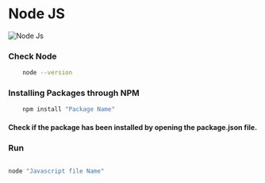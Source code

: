 # Node JS

![Node Js](https://www.bretfisher.com/content/images/2017/05/nodejs-new-pantone-white.png "Node JS")

### Check Node

```bash
    node --version
```

### Installing Packages through NPM

```bash
    npm install "Package Name"
```

#### Check if the package has been installed by opening the package.json file.

### Run

```bash

node "Javascript file Name"

```
